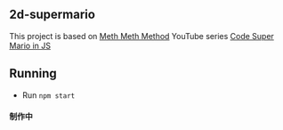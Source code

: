 ## 2d-supermario
This project is based on [Meth Meth Method](https://www.youtube.com/MethMethMethod) YouTube series [Code Super Mario in JS](https://www.youtube.com/playlist?list=PLS8HfBXv9ZWWe8zXrViYbIM2Hhylx8DZx)

## Running

* Run `npm start`

#### 制作中
